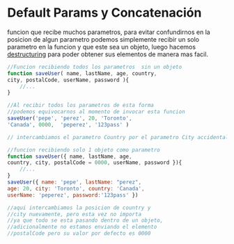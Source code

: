 # Default Params y Concatenación

funcion que recibe muchos parametros, para evitar confundirnos en la posicion de algun parametro podemos simplemente recibir un solo parametro en la funcion y que este sea un objeto, luego hacemos [destructuring](https://developer.mozilla.org/en-US/docs/Web/JavaScript/Reference/Operators/Destructuring_assignment) para poder obtener sus elementos de manera mas facil.

```js
//Funcion recibiendo todos los parametros  sin un objeto
function saveUser( name, lastName, age, country, 
city, postalCode, userName, password ){
	//...
}

//Al recibir todos los parametros de esta forma
//podemos equivocarnos al momento de invocar esta funcion
saveUser('pepe', 'perez', 20, 'Toronto', 
'Canada', 0000,  'peperez', '123pass' ) 

// intercambiamos el parametro Country por el parametro City accidentalmente

//funcion recibiendo solo 1 objeto como parametro
function saveUser({ name, lastName, age, 
country, city, postalCode = 0000, userName, password }){
	//...
}
saveUser({ name: 'pepe', lastName: "perez",
age: 20, city: 'Toronto', country: 'Canada',
userName: 'peperez', password:'123pass' })

//aqui intercambiamos la posicion de country y 
//city nuevamente, pero esta vez no importa 
//ya que todo se esta pasando dentro de un objeto, 
//adicionalmente no estamos enviando el elemento 
//postalCode pero su valor por defecto es 0000
```